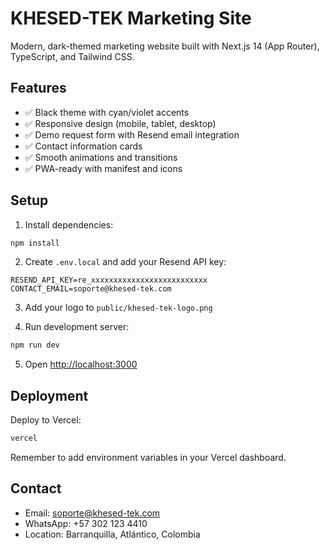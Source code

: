 # KHESED-TEK Marketing Site

Modern, dark-themed marketing website built with Next.js 14 (App Router), TypeScript, and Tailwind CSS.

## Features

- ✅ Black theme with cyan/violet accents
- ✅ Responsive design (mobile, tablet, desktop)
- ✅ Demo request form with Resend email integration
- ✅ Contact information cards
- ✅ Smooth animations and transitions
- ✅ PWA-ready with manifest and icons

## Setup

1. Install dependencies:
```bash
npm install
```

2. Create `.env.local` and add your Resend API key:
```env
RESEND_API_KEY=re_xxxxxxxxxxxxxxxxxxxxxxxxxx
CONTACT_EMAIL=soporte@khesed-tek.com
```

3. Add your logo to `public/khesed-tek-logo.png`

4. Run development server:
```bash
npm run dev
```

5. Open [http://localhost:3000](http://localhost:3000)

## Deployment

Deploy to Vercel:
```bash
vercel
```

Remember to add environment variables in your Vercel dashboard.

## Contact

- Email: soporte@khesed-tek.com
- WhatsApp: +57 302 123 4410
- Location: Barranquilla, Atlántico, Colombia
